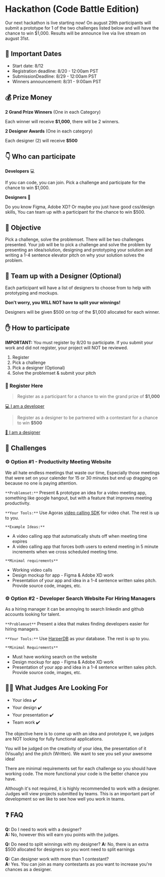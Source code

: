 # Hackathon (Code Battle Edition)

Our next hackathon is live starting now! On august 29th participants will submit a prototype for 1 of the two challenges listed below and will have the chance to win $1,000. Results will be announce live via live stream on august 31st.

## :calendar: Important Dates

- Start date: 8/12
- Registration deadline: 8/20 - 12:00am PST
- SubmissionDeadline: 8/29 - 12:00am PST
- Winners announcement: 8/31 - 9:00am PST
  
## 💰 Prize Money

**2 Grand Prize Winners** (One in each Category)

Each winner will receive **$1,000**, there will be 2 winners.

**2 Designer Awards** (One in each category)

Each designer (2) will receive **$500**

## 👇 Who can participate

**Developers** 💻

If you can code, you can join. Pick a challenge and participate for the chance to win $1,000.

**Designers** 🎨

Do you know Figma, Adobe XD? Or maybe you just have good css/design skills, You can team up with a participant for the chance to win $500.

## 🎯 Objective

Pick a challenge, solve the problemset. There will be two challenges presented. Your job will be to pick a challenge and solve the problem by presenting an idea/solution, designing and prototyping your solution and writing a 1-4 sentence elevator pitch on why your solution solves the problem.

## 🎨 Team up with a Designer (Optional)

Each participant will have a list of designers to choose from to help with prototyping and mockups. 

**Don't worry, you WILL NOT have to split your winnings!**

Designers will be given $500 on top of the $1,000 allocated for each winner.


## ✋ How to participate

**IMPORTANT:** You must register by 8/20 to participate. If you submit your work and did not register, your project will NOT be reviewed.

1. Register
1. Pick a challenge
1. Pick a designer (Optional)
1. Solve the problemset & submit your pitch

### 📝 Register Here

> Register as a participant for a chance to win the grand prize of **$1,000**

<a href="https://forms.gle/kZtK8eSg9bD72CHx7" >💻 I am a developer <a/>

> Register as a designer to be partnered with a contestant for a chance to win **$500**

<a href="https://docs.google.com/forms/d/e/1FAIpQLSebxOB3LSVOCYbapaAGUuXhFY0F3diFFmuaH6kx1M82AsbL1A/viewform?usp=sf_link" >🎨 I am a designer <a/>


## 🏁 Challenges


### ⚙️ Option #1 - Productivity Meeting Website

We all hate endless meetings that waste our time, Especially those meetings that were set on your calender for 15 or 30 minutes but end up dragging on because no one is paying attention. 

``**Problemset:**`` Present & prototype an idea for a video meeting app, something like google hangout, but with a feature that improves meeting productivity.

``**Your Tools:**`` Use Agoras [video calling SDK](https://www.agora.io/en/products/video-call) for video chat. The rest is up to you.

``**Example Ideas:**``
- A video calling app that automatically shuts off when meeting time expires
- A video calling app that forces both users to extend meeting in 5 minute increments when we cross scheduled meeting time.

``**Minimal requirements**``

- Working video calls
- Design mockup for app - Figma & Adobe XD work
- Presentation of your app and idea in a 1-4 sentence written sales pitch. Provide source code, images, etc.


### ⚙️ Option #2 - Developer Search Website For Hiring Managers

As a hiring manager it can be annoying to search linkedin and github accounts looking for talent.

``**Problemset**`` Present a idea that makes finding developers easier for hiring managers.

``**Your Tools:**`` Use [HarperDB](https://harperdb.io/) as your database. The rest is up to you.

``**Minimal Requirements**`` 

- Must have working search on the website
- Design mockup for app - Figma & Adobe XD work
- Presentation of your app and idea in a 1-4 sentence written sales pitch. Provide source code, images, etc.


<!-- ## 💰Bonus (+$500)💰

Winner of challenge #2 will receive an extra **$500** ($1,500 Total) if they use HarperDB as the database in their application.

Visit [harperdb.io](https://harperdb.io/) to get started. -->

## 🧑‍⚖️ What Judges Are Looking For

- Your idea ✔️
- Your design ✔️
- Your presentation ✔️
- Team work ✔️

The objective here is to come up with an idea and prototype it, we judges are NOT looking for fully functional applications. 

You will be judged on the creativity of your idea, the presentation of it (Visually) and the pitch (Written). We want to see you sell your awesome idea!

There are minimal requirements set for each challenge so you should have working code. The more functional your code is the better chance you have.

Although it's not required, it is highly recommended to work with a designer. Judges will view projects submitted by teams. This is an important part of development so we like to see how well you work in teams.

## ❓ FAQ

**Q:** Do I need to work with a designer?
<br>
**A:** No, however this will earn you points with the judges.

**Q:** Do need to split winnings with my designer?
**A:** No, there is an extra $500 allocated for designers so you wont need to split earnings

**Q:** Can designer work with more than 1 contestant?
<br>
**A:** Yes. You can join as many contestants as you want to increase you're chances as a designer.
